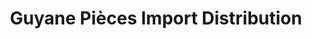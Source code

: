 ---
title: "Guyane Pièces Import Distribution"
url: /remire-montjoly/guyane-pieces-import-distribution/
shop: voiture
---